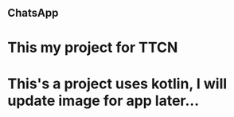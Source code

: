 ## ChatsApp
# This my project for TTCN
# This's a project uses kotlin, I will update image for app later...
[You can try demo app in here!!!]: https://drive.google.com/file/d/1XyYi6inoqdKgFNPReHeZqLkB0mo3ksL6/view?usp=sharing

